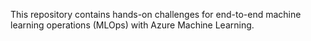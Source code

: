 This repository contains hands-on challenges for end-to-end machine learning operations (MLOps) with Azure Machine Learning.
